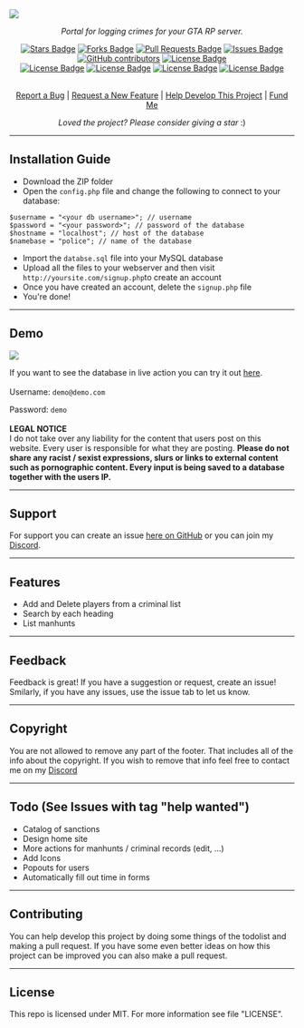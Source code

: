 <img src="https://cdn.discordapp.com/attachments/820416224005586945/886610886377230377/rp-police-database.png">
<p align="center"><i>Portal for logging crimes for your GTA RP server.</i></p>
<div align="center">
  <a href="https://github.com/roo7k1d/Rp-police-database/stargazers"><img src="https://img.shields.io/github/stars/roo7k1d/rp-police-database?color=yellow" alt="Stars Badge"/></a>
<a href="https://github.com/roo7k1d/rp-police-database/network/members"><img src="https://img.shields.io/github/forks/roo7k1d/rp-police-database?color=orange" alt="Forks Badge"/></a>
<a href="https://github.com/roo7k1d/rp-police-database/pulls"><img src="https://img.shields.io/github/issues-pr/roo7k1d/rp-police-database" alt="Pull Requests Badge"/></a>
<a href="https://github.com/roo7k1d/rp-police-database/issues"><img src="https://img.shields.io/github/issues/roo7k1d/rp-police-database" alt="Issues Badge"/></a>
<a href="https://github.com/roo7k1d/rp-police-database/graphs/contributors"><img alt="GitHub contributors" src="https://img.shields.io/github/contributors/roo7k1d/rp-police-database?color=2b9348"></a>
<a href="https://github.com/roo7k1d/rp-police-database/blob/master/LICENSE"><img src="https://img.shields.io/github/license/roo7k1d/rp-police-database?color=2b9348" alt="License Badge"/></a>
<br>
<a href="https://github.com/roo7k1d/rp-police-database/"><img src="https://img.shields.io/github/repo-size/roo7k1d/rp-police-database?color=important" alt="License Badge"/></a>
<a href="https://github.com/roo7k1d/rp-police-database/"><img src="https://img.shields.io/tokei/lines/github/roo7k1d/rp-police-database?color=yellowgreen" alt="License Badge"/></a>
<a href="https://github.com/roo7k1d/rp-police-database/releases"><img src="https://img.shields.io/github/v/release/roo7k1d/rp-police-database?color=success" alt="License Badge"/></a>
<a href="https://github.com/roo7k1d/rp-police-database/commits"><img src="https://img.shields.io/github/last-commit/roo7k1d/rp-police-database" alt="License Badge"/></a>
</div>
<br>
<p align="center"><a href="https://github.com/roo7k1d/rp-police-database/issues">Report a Bug</a> | <a href="https://github.com/roo7k1d/rp-police-database/issues">Request a New Feature</a> | <a href="https://github.com/roo7k1d/rp-police-database/pulls">Help Develop This Project</a> | <a href="https://ko-fi.com/RootK1d">Fund Me</a></p>
<p align="center"><i>Loved the project? Please consider giving a star</i> :)</p>

<hr>

## Installation Guide
- Download the ZIP folder
- Open the `config.php` file and change the following to connect to your database:
```
$username = "<your db username>"; // username
$password = "<your password>"; // password of the database
$hostname = "localhost"; // host of the database
$namebase = "police"; // name of the database
```
- Import the `databse.sql` file into your MySQL database
- Upload all the files to your webserver and then visit `http://yoursite.com/signup.php`to create an account
- Once you have created an account, delete the `signup.php` file
- You're done!

<hr>

## Demo
<img src="https://i.imgur.com/pPQvdmu.png">

If you want to see the database in live action you can try it out [here](https://rootk1d.xyz/police).
<br>
<br>
Username: `demo@demo.com`

Password: `demo`
<br>
<br>
<b>LEGAL NOTICE</b>
<br>
I do not take over any liability for the content that users post on this website. Every user is responsible for what they are posting. <b>Please do not share any racist / sexist expressions, slurs or links to external content such as pornographic content. Every input is being saved to a database together with the users IP.</b>

<hr>

## Support
For support you can create an issue [here on GitHub](https://github.com/rootk1d/RP-Police-Database/issues) or you can join my [Discord](https://discord.gg/QQaWvMkFbs).

<hr>

## Features
- Add and Delete players from a criminal list
- Search by each heading
- List manhunts

<hr>

## Feedback
Feedback is great! If you have a suggestion or request, create an issue! Smilarly, if you have any issues, use the issue tab to let us know.

<hr>

## Copyright
You are not allowed to remove any part of the footer. That includes all of the info about the copyright. If you wish to remove that info feel free to contact me on my [Discord](https://discord.gg/QQaWvMkFbs)

<hr>

## Todo (See Issues with tag "help wanted")
- Catalog of sanctions
- Design home site
- More actions for manhunts / criminal records (edit, ...)
- Add Icons
- Popouts for users
- Automatically fill out time in forms

<hr>

## Contributing
You can help develop this project by doing some things of the todolist and making a pull request. If you have some even better ideas on how this project can be improved you can also make a pull request.

<hr>

## License
This repo is licensed under MIT. For more information see file "LICENSE".
